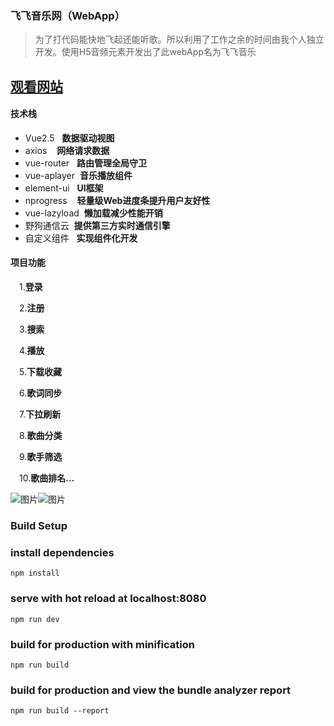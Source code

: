 ### 飞飞音乐网（WebApp）

> 为了打代码能快地飞起还能听歌。所以利用了工作之余的时间由我个人独立开发。使用H5音频元素开发出了此webApp名为飞飞音乐

[观看网站](http://feifei.ink)
---

#### 技术栈
* Vue2.5&nbsp;&nbsp;&nbsp;**数据驱动视图**
* axios&nbsp;&nbsp;&nbsp;&nbsp;**网络请求数据**
* vue-router&nbsp;&nbsp;&nbsp;**路由管理全局守卫**
* vue-aplayer&nbsp;&nbsp;**音乐播放组件**
* element-ui&nbsp;&nbsp;&nbsp;**UI框架**
* nprogress&nbsp;&nbsp;&nbsp; **轻量级Web进度条提升用户友好性**
* vue-lazyload&nbsp;&nbsp;**懒加载减少性能开销**
* 野狗通信云&nbsp;&nbsp;**提供第三方实时通信引擎**
* 自定义组件&nbsp;&nbsp;&nbsp;**实现组件化开发**
#### 项目功能
&ensp;&ensp;1.**登录**

&ensp;&ensp;2.**注册**

&ensp;&ensp;3.**搜索**

&ensp;&ensp;4.**播放**

&ensp;&ensp;5.**下载收藏**

&ensp;&ensp;6.**歌词同步**

&ensp;&ensp;7.**下拉刷新**

&ensp;&ensp;8.**歌曲分类**

&ensp;&ensp;9.**歌手筛选**

&ensp;&ensp;10.**歌曲排名...**

![图片](http://thyrsi.com/t6/675/1551432964x2890174040.png)![图片](http://thyrsi.com/t6/675/1551433035x2890174040.png)

### Build Setup

### install dependencies
```
npm install
```


### serve with hot reload at localhost:8080
```
npm run dev
```

### build for production with minification
```
npm run build
```

### build for production and view the bundle analyzer report
```
npm run build --report
```
